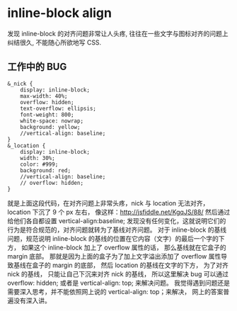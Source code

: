 # inline-block align

发现 inline-block 的对齐问题非常让人头疼, 往往在一些文字与图标对齐的问题上纠结很久, 不能随心所欲地写 CSS.

## 工作中的 BUG
```
&_nick {
    display: inline-block;
    max-width: 40%;
    overflow: hidden;
    text-overflow: ellipsis;
    font-weight: 800;
    white-space: nowrap;
    background: yellow;
    //vertical-align: baseline;
}
&_location {
    display: inline-block;
    width: 30%;
    color: #999;
    background: red;
    //vertical-align: baseline;
    // overflow: hidden;
}
```
就是上面这段代码，在对齐问题上非常头疼，nick 与 location 无法对齐， location 下沉了 9 个 px 左右， 像这样：http://jsfiddle.net/KgqJS/88/
然后通过给他们各自都设置 vertical-align:baseline; 发现没有任何变化，这就说明它们的行为是符合规范的，对齐问题就转为了基线对齐问题。
对于 inline-block 的基线问题，规范说明 inline-block 的基线的位置在它内容（文字）的最后一个字的下方， 如果这个 inline-block 加上了 overflow 属性的话， 那么基线就在它盒子的 margin 底部。
那就是因为上面的盒子为了加上文字溢出添加了 overflow 属性导致基线在盒子的 margin 的底部， 然后 location 的基线在文字的下方， 为了对齐 nick 的基线， 只能让自己下沉来对齐 nick 的基线， 所以这里解决 bug 可以通过 overflow: hidden; 或者是 vertical-align: top; 来解决问题。
我觉得遇到问题还是需要深入思考，并不能依照网上说的 vertical-align: top；来解决， 网上的答案普遍没有深入讲。
